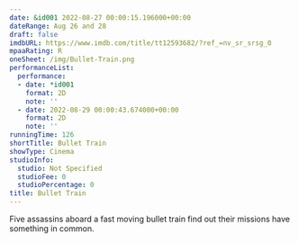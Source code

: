 ```yaml
---
date: &id001 2022-08-27 00:00:15.196000+00:00
dateRange: Aug 26 and 28
draft: false
imdbURL: https://www.imdb.com/title/tt12593682/?ref_=nv_sr_srsg_0
mpaaRating: R
oneSheet: /img/Bullet-Train.png
performanceList:
  performance:
  - date: *id001
    format: 2D
    note: ''
  - date: 2022-08-29 00:00:43.674000+00:00
    format: 2D
    note: ''
runningTime: 126
shortTitle: Bullet Train
showType: Cinema
studioInfo:
  studio: Not Specified
  studioFee: 0
  studioPercentage: 0
title: Bullet Train
---
```


Five assassins aboard a fast moving bullet train find out their missions have something in common.